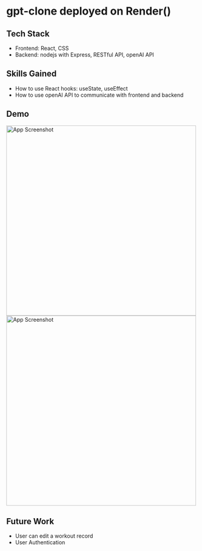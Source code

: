 
# gpt-clone deployed on Render()


## Tech Stack
* Frontend: React, CSS
* Backend: nodejs with Express, RESTful API, openAI API

## Skills Gained
* How to use React hooks: useState, useEffect
* How to use openAI API to communicate with frontend and backend

## Demo

<img src="assets/homepage.png" alt="App Screenshot" width="500" />
<img src="assets/input_validation.png" alt="App Screenshot" width="500"/ >



## Future Work
* User can edit a workout record
* User Authentication

